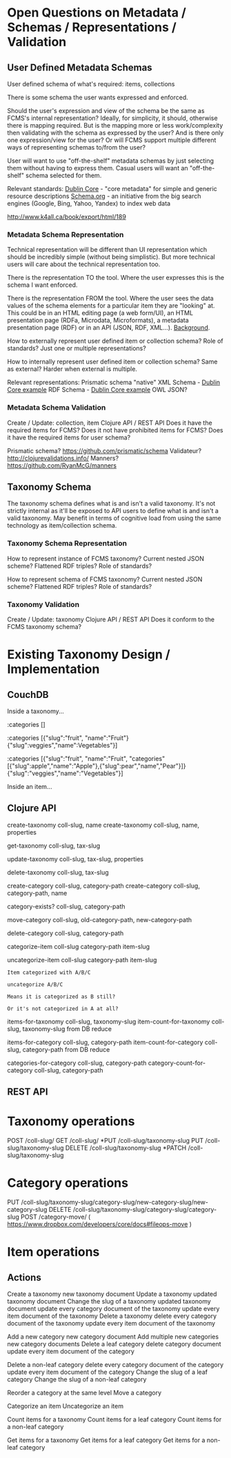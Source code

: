 Open Questions on Metadata / Schemas / Representations / Validation
===================================================================

## User Defined Metadata Schemas

User defined schema of what's required: items, collections

There is some schema the user wants expressed and enforced.

Should the user's expression and view of the schema be the same as FCMS's internal representation? Ideally, for simplicity, it should, otherwise there is mapping required. But is the mapping more or less work/complexity then validating with the schema as expressed by the user? And is there only one expression/view for the user? Or will FCMS support multiple different ways of representing schemas to/from the user?

User will want to use "off-the-shelf" metadata schemas by just selecting them without having to express them. Casual users will want an "off-the-shelf" schema selected for them.

Relevant standards:
	[Dublin Core](http://dublincore.org/) - "core metadata" for simple and generic resource descriptions
	[Schema.org](http://schema.org/docs/schemas.html) - an initiative from the big search engines (Google, Bing, Yahoo, Yandex) to index web data

http://www.k4all.ca/book/export/html/189

### Metadata Schema Representation

Technical representation will be different than UI representation which should be incredibly simple (without being simplistic). But more technical users will care about the technical representation too.

There is the representation TO the tool. Where the user expresses this is the schema I want enforced.

There is the representation FROM the tool. Where the user sees the data values of the schema elements for a particular item they are "looking" at. This could be in an HTML editing page (a web form/UI), an HTML presentation page (RDFa, Microdata, Microformats), a metadata presentation page (RDF) or in an API (JSON, RDF, XML...). [Background](http://stackoverflow.com/questions/14307792/what-is-the-relationship-between-rdf-rdfa-microformats-and-microdata).

How to externally represent user defined item or collection schema?
	Role of standards?
	Just one or multiple representations?

How to internally represent user defined item or collection schema?
	Same as external? Harder when external is multiple.

Relevant representations:
	Prismatic schema "native"
	XML Schema - [Dublin Core example](http://dublincore.org/schemas/xmls/)
	RDF Schema - [Dublin Core example](http://dublincore.org/schemas/rdfs/)
	OWL
	JSON?

### Metadata Schema Validation

Create / Update: collection, item
Clojure API / REST API
	Does it have the required items for FCMS?
	Does it not have prohibited items for FCMS?
	Does it have the required items for user schema?

Prismatic schema? https://github.com/prismatic/schema
Validateur? http://clojurevalidations.info/
Manners? https://github.com/RyanMcG/manners

## Taxonomy Schema

The taxonomy schema defines what is and isn't a valid taxonomy. It's not strictly internal as it'll be exposed to API users to define what is and isn't a valid taxonomy. May benefit in terms of cognitive load from using the same technology as item/collection schema.

### Taxonomy Schema Representation

How to represent instance of FCMS taxonomy?
	Current nested JSON scheme?
	Flattened RDF triples?
	Role of standards?

How to represent schema of FCMS taxonomy?
	Current nested JSON scheme?
	Flattened RDF triples?
	Role of standards?

### Taxonomy Validation

Create / Update: taxonomy
Clojure API / REST API
	Does it conform to the FCMS taxonomy schema?



Existing Taxonomy Design / Implementation
=========================================

## CouchDB

Inside a taxonomy...

:categories []

:categories [{"slug":"fruit", "name":"Fruit"} {"slug":veggies","name":Vegetables"}]

:categories [{"slug":"fruit", "name":"Fruit", "categories" [{"slug":apple","name":"Apple"},{"slug":pear","name","Pear"}]} {"slug":"veggies","name":"Vegetables"}]


Inside an item...


## Clojure API

create-taxonomy coll-slug, name
create-taxonomy coll-slug, name, properties

get-taxonomy coll-slug, tax-slug

update-taxonomy coll-slug, tax-slug, properties

delete-taxonomy coll-slug, tax-slug



create-category coll-slug, category-path
create-category coll-slug, category-path, name

category-exists? coll-slug, category-path

move-category coll-slug, old-category-path, new-category-path

delete-category coll-slug, category-path


categorize-item coll-slug category-path item-slug

uncategorize-item coll-slug category-path item-slug

	Item categorized with A/B/C

	uncategorize A/B/C

	Means it is categorized as B still?

	Or it's not categorized in A at all?

items-for-taxonomy coll-slug, taxonomy-slug
item-count-for-taxonomy coll-slug, taxonomy-slug
	from DB reduce	

items-for-category coll-slug, category-path
item-count-for-category coll-slug, category-path
	from DB reduce

categories-for-category coll-slug, category-path
category-count-for-category coll-slug, category-path

## REST API

# Taxonomy operations

POST /coll-slug/
GET /coll-slug/
*PUT /coll-slug/taxonomy-slug
PUT /coll-slug/taxonomy-slug
DELETE /coll-slug/taxonomy-slug
*PATCH /coll-slug/taxonomy-slug

# Category operations

PUT /coll-slug/taxonomy-slug/category-slug/new-category-slug/new-category-slug
DELETE /coll-slug/taxonomy-slug/category-slug/category-slug
POST /category-move/ ( https://www.dropbox.com/developers/core/docs#fileops-move )

# Item operations


## Actions

Create a taxonomy
	new taxonomy document
Update a taxonomy
	updated taxonomy document
Change the slug of a taxonomy
	updated taxonomy document
	update every category document of the taxonomy
	update every item document of the taxonomy
Delete a taxonomy
	delete every category document of the taxonomy
	update every item document of the taxonomy

Add a new category
	new category document
Add multiple new categories
	new category documents
Delete a leaf category
	delete category document
	update every item document of the category

Delete a non-leaf category
	delete every category document of the category
	update every item document of the category
Change the slug of a leaf category
Change the slug of a non-leaf category

Reorder a category at the same level
Move a category

Categorize an item
Uncategorize an item

Count items for a taxonomy
Count items for a leaf category
Count items for a non-leaf category

Get items for a taxonomy
Get items for a leaf category
Get items for a non-leaf category